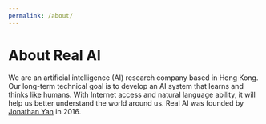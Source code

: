 ```yaml
---
permalink: /about/
---
```

# About Real AI

We are an artificial intelligence (AI) research company based in Hong Kong. Our long-term technical goal is to develop an AI system that learns and thinks like humans. With Internet access and natural language ability, it will help us better understand the world around us. Real AI was founded by [Jonathan Yan](https://www.linkedin.com/in/jonathan-yan-766461130/) in 2016.

